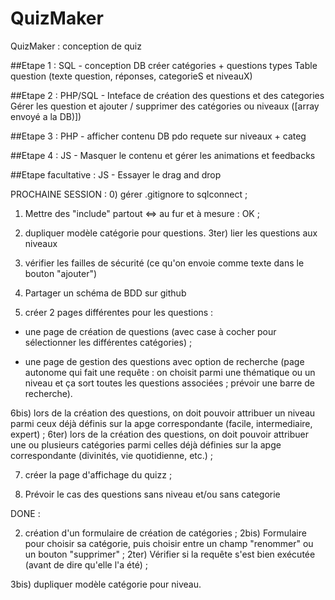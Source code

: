 # QuizMaker
QuizMaker : conception de quiz

##Etape 1 : SQL - conception DB
créer catégories + questions types
Table question (texte question, réponses, categorieS et niveauX)

##Etape 2 : PHP/SQL - Inteface de création des questions et des categories
Gérer les question et ajouter / supprimer des catégories ou niveaux ([array envoyé a la DB)])

##Etape 3  : PHP - afficher contenu DB
pdo requete sur niveaux + categ

##Etape 4 : JS - Masquer le contenu et gérer les animations et feedbacks

##Etape facultative : JS - Essayer le drag and drop



PROCHAINE SESSION :
0) gérer .gitignore to sqlconnect ;

1) Mettre des "include" partout <=> au fur et à mesure : OK ;

3) dupliquer modèle catégorie pour questions.
3ter) lier les questions aux niveaux

4) vérifier les failles de sécurité (ce qu'on envoie comme texte dans le bouton "ajouter")

5) Partager un schéma de BDD sur github

6) créer 2 pages différentes pour les questions :

- une page de création de questions (avec case à cocher pour sélectionner les différentes catégories) ;

- une page de gestion des questions avec option de recherche (page autonome qui fait une requête : on choisit parmi une thématique ou un niveau et ça sort toutes les questions associées ; prévoir une barre de recherche).


6bis) lors de la création des questions, on doit pouvoir attribuer un niveau parmi ceux déjà définis sur la apge correspondante (facile, intermediaire, expert) ;
6ter) lors de la création des questions, on doit pouvoir attribuer une ou plusieurs catégories parmi celles déjà définies sur la apge correspondante (divinités, vie quotidienne, etc.) ;

7) créer la page d'affichage du quizz ;

8) Prévoir le cas des questions sans niveau et/ou sans categorie




DONE : 

2) création d'un formulaire de création de catégories ;
2bis) Formulaire pour choisir sa catégorie, puis choisir entre un champ "renommer" ou un bouton "supprimer" ;
2ter) Vérifier si la requête s'est bien exécutée (avant de dire qu'elle l'a été) ;

3bis) dupliquer modèle catégorie pour niveau.